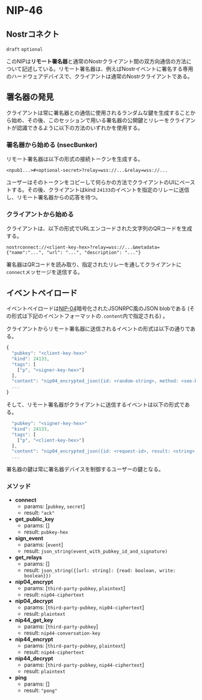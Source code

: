 NIP-46
======

Nostrコネクト
-------------

`draft` `optional`

このNIPは**リモート署名器**と通常のNostrクライアント間の双方向通信の方法について記述している。リモート署名器は、例えばNostrイベントに署名する専用のハードウェアデバイスで、クライアントは通常のNostrクライアントである。

## 署名器の発見

クライアントは常に署名器との通信に使用されるランダムな鍵を生成することから始め、その後、このセッションで用いる署名器の公開鍵とリレーをクライアントが認識できるように以下の方法のいずれかを使用する。

### 署名器から始める (nsecBunker)

リモート署名器は以下の形式の接続トークンを生成する。

```
<npub1...>#<optional-secret>?relay=wss://...&relay=wss://...
```

ユーザーはそのトークンをコピーして何らかの方法でクライアントのUIにペーストする。その後、クライアントはkind `24133`のイベントを指定のリレーに送信し、リモート署名器からの応答を待つ。

### クライアントから始める

クライアントは、以下の形式でURLエンコードされた文字列のQRコードを生成する。

```
nostrconnect://<client-key-hex>?relay=wss://...&metadata={"name":"...", "url": "...", "description": "..."}
```

署名器はQRコードを読み取り、指定されたリレーを通してクライアントに`connect`メッセージを送信する。

## イベントペイロード

イベントペイロードは[NIP-04](04.md)暗号化されたJSONRPC風のJSON blobである (その形式は下記のイベントフォーマットの`.content`内で指定される) 。

クライアントからリモート署名器に送信されるイベントの形式は以下の通りである。

```js
{
  "pubkey": "<client-key-hex>"
  "kind": 24133,
  "tags": [
    ["p", "<signer-key-hex>"]
  ],
  "content": "nip04_encrypted_json({id: <random-string>, method: <see-below>, params: [array_of_strings]})",
  ...
}
```

そして、リモート署名器がクライアントに送信するイベントは以下の形式である。

```js
  "pubkey": "<signer-key-hex>"
  "kind": 24133,
  "tags": [
    ["p", "<client-key-hex>"]
  ],
  "content": "nip04_encrypted_json({id: <request-id>, result: <string>, error: <reason-string>})",
  ...
```

署名器の鍵は常に署名器デバイスを制御するユーザーの鍵となる。

### メソッド

- **connect**
  - params: [`pubkey`, `secret`]
  - result: `"ack"`
- **get_public_key**
  - params: []
  - result: `pubkey-hex`
- **sign_event**
  - params: [`event`]
  - result: `json_string(event_with_pubkey_id_and_signature)`
- **get_relays**
  - params: []
  - result: `json_string({[url: string]: {read: boolean, write: boolean}})`
- **nip04_encrypt**
  - params: [`third-party-pubkey`, `plaintext`]
  - result: `nip04-ciphertext`
- **nip04_decrypt**
  - params: [`third-party-pubkey`, `nip04-ciphertext`]
  - result: `plaintext`
- **nip44_get_key**
  - params: [`third-party-pubkey`]
  - result: `nip44-conversation-key`
- **nip44_encrypt**
  - params: [`third-party-pubkey`, `plaintext`]
  - result: `nip44-ciphertext`
- **nip44_decrypt**
  - params: [`third-party-pubkey`, `nip44-ciphertext`]
  - result: `plaintext`
- **ping**
  - params: []
  - result: `"pong"`

